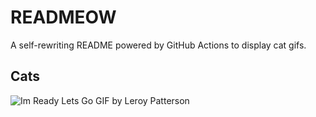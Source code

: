 # READMEOW

A self-rewriting README powered by GitHub Actions to display cat gifs.

## Cats

![Im Ready Lets Go GIF by Leroy Patterson](https://media4.giphy.com/media/CjmvTCZf2U3p09Cn0h/200.gif?cid=9acd02daxpc8ancimpess0yyye1ygovl83v3nhrmf6l36tcs&ep=v1_gifs_search&rid=200.gif&ct=g)
